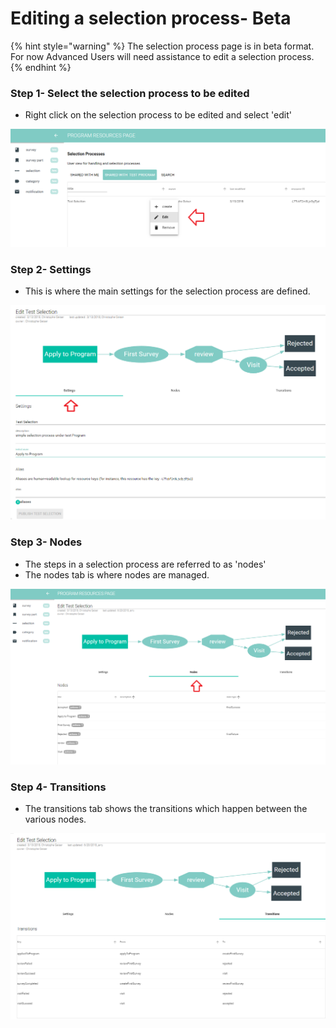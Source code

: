 # Editing a selection process- Beta

{% hint style="warning" %}
The selection process page is in beta format.  For now Advanced Users will need assistance to edit a selection process.
{% endhint %}

### Step 1- Select the selection process to be edited

* Right click on the selection process to be edited and select 'edit'

![](../../../../.gitbook/assets/image%20%28161%29.png)

### Step 2- Settings 

* This is where the main settings for the selection process are defined.

![](../../../../.gitbook/assets/image%20%2869%29.png)

### Step 3- Nodes

* The steps in a selection process are referred to as 'nodes'
* The nodes tab is where nodes are managed. 

![](../../../../.gitbook/assets/image%20%2863%29.png)

### Step 4- Transitions

* The transitions tab shows the transitions which happen between the various nodes.

![](../../../../.gitbook/assets/image%20%28148%29.png)


